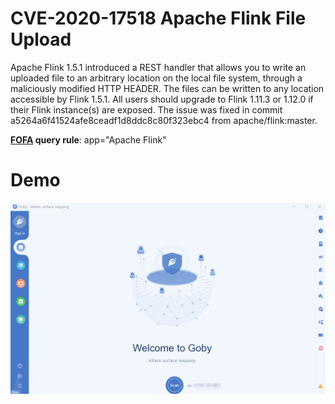 # CVE-2020-17518 Apache Flink File Upload

Apache Flink 1.5.1 introduced a REST handler that allows you to write an uploaded file to an arbitrary location on the local file system, through a maliciously modified HTTP HEADER. The files can be written to any location accessible by Flink 1.5.1. All users should upgrade to Flink 1.11.3 or 1.12.0 if their Flink instance(s) are exposed. The issue was fixed in commit a5264a6f41524afe8ceadf1d8ddc8c80f323ebc4 from apache/flink:master.

**[FOFA](https://fofa.so/result?q=app%3D%22Apache+Flink%22&qbase64=YXBwPSJBcGFjaGUgRmxpbmsi) query rule**: app="Apache Flink"

# Demo

![](CVE-2020-17518.gif)